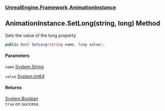 ### [UnrealEngine.Framework](UnrealEngine_Framework.md 'UnrealEngine.Framework').[AnimationInstance](AnimationInstance.md 'UnrealEngine.Framework.AnimationInstance')
## AnimationInstance.SetLong(string, long) Method
Sets the value of the long property  
```csharp
public bool SetLong(string name, long value);
```
#### Parameters
<a name='UnrealEngine_Framework_AnimationInstance_SetLong(string_long)_name'></a>
`name` [System.String](https://docs.microsoft.com/en-us/dotnet/api/System.String 'System.String')  
  
<a name='UnrealEngine_Framework_AnimationInstance_SetLong(string_long)_value'></a>
`value` [System.Int64](https://docs.microsoft.com/en-us/dotnet/api/System.Int64 'System.Int64')  
  
#### Returns
[System.Boolean](https://docs.microsoft.com/en-us/dotnet/api/System.Boolean 'System.Boolean')  
`true` on success
